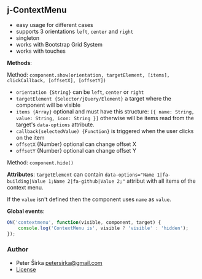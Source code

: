 ## j-ContextMenu

- easy usage for different cases
- supports 3 orientations `left`, `center` and `right`
- singleton
- works with Bootstrap Grid System
- works with touches

__Methods__:

Method: `component.show(orientation, targetElement, [items], clickCallback, [offsetX], [offsetY])`
- `orientation {String}` can be `left`, `center` or `right`
- `targetElement {Selector/jQuery/Element}` a target where the component will be visible
- `items {Array}` optional and must have this structure: `[{ name: String, value: String, icon: String }]` otherwise will be items read from the target's `data-options` attribute.
- `callback(selectedValue) {Function}` is triggered when the user clicks on the item
- `offsetX` {Number} optional can change offset X
- `offsetY` {Number} optional can change offset Y

Method: `component.hide()`

__Attributes__:
`targetElement` can contain `data-options="Name 1|fa-building|Value 1;Name 2|fa-github|Value 2;"` attribut with all items of the context menu.

If the `value` isn't defined then the component uses `name` as `value`.

__Global events__:

```javascript
ON('contextmenu', function(visible, component, target) {
    console.log('ContextMenu is', visible ? 'visible' : 'hidden');
});
```

### Author

- Peter Širka <petersirka@gmail.com>
- [License](https://www.totaljs.com/license/)